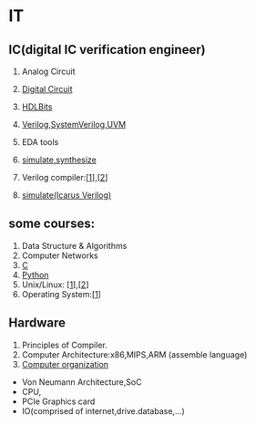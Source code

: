 # IT


## IC(digital IC verification engineer)
1. Analog Circuit
2. [Digital Circuit](https://www.tutorialspoint.com/digital_circuits/digital_combinational_circuits.htm)
3. [HDLBits](https://hdlbits.01xz.net/wiki/Main_Page)
4. [Verilog,SystemVerilog,UVM](https://www.doulos.com/)

5. EDA tools
6. [simulate,synthesize](https://www.edaplayground.com/)
7. Verilog compiler:[[1](https://www.tutorialspoint.com/compile_verilog_online.php)],[[2](https://www.jdoodle.com/execute-verilog-online/)]
8. [simulate(Icarus Verilog)](https://hdlbits.01xz.net/wiki/Iverilog)


## some courses:
1. Data Structure & Algorithms
2. Computer Networks
3. [C](https://www.tutorialspoint.com/cprogramming/index.htm)
4. [Python](https://www.tutorialspoint.com/python/index.htm)
5. Unix/Linux: [[1](https://www.tutorialspoint.com/unix/index.htm)],[[2](https://ryanstutorials.net/linuxtutorial/)]
6. Operating System:[[1](https://www.tutorialspoint.com/operating_system/index.htm)]


## Hardware
1. Principles of Compiler.
1. Computer Architecture:x86,MIPS,ARM (assemble language)
2. [Computer organization](https://www.coursera.org/learn/jisuanji-zucheng?)
- Von Neumann Architecture,SoC
- CPU,
- PCIe Graphics card
- IO(comprised of internet,drive.database,...)

